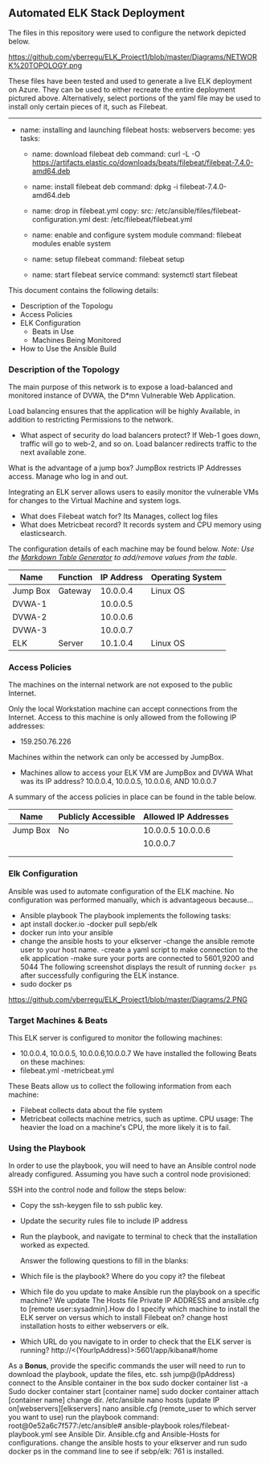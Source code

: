## Automated ELK Stack Deployment

The files in this repository were used to configure the network depicted below.

https://github.com/yberregu/ELK_Project1/blob/master/Diagrams/NETWORK%20TOPOLOGY.png

These files have been tested and used to generate a live ELK deployment on Azure. They can be used to either recreate the entire deployment pictured above. Alternatively, select portions of the yaml file may be used to install only certain pieces of it, such as Filebeat.

  ---
- name: installing and launching filebeat
  hosts: webservers
  become: yes
  tasks:

  - name: download filebeat deb
    command: curl -L -O https://artifacts.elastic.co/downloads/beats/filebeat/filebeat-7.4.0-amd64.deb


  - name: install filebeat deb
    command: dpkg -i filebeat-7.4.0-amd64.deb

  - name: drop in filebeat.yml
    copy:
      src: /etc/ansible/files/filebeat-configuration.yml
      dest: /etc/filebeat/filebeat.yml

  - name: enable and configure system module
    command: filebeat modules enable system

  - name: setup filebeat
    command: filebeat setup

  - name: start filebeat service
    command: systemctl start filebeat



This document contains the following details:
- Description of the Topologu
- Access Policies
- ELK Configuration
  - Beats in Use
  - Machines Being Monitored
- How to Use the Ansible Build


### Description of the Topology

The main purpose of this network is to expose a load-balanced and monitored instance of DVWA, the D*mn Vulnerable Web Application.

Load balancing ensures that the application will be highly Available, in addition to restricting Permissions to the network.
-  What aspect of security do load balancers protect? If Web-1 goes down, traffic will go to web-2, and so on. Load balancer redirects traffic to the next available zone.

 What is the advantage of a jump box? JumpBox restricts IP Addresses access. Manage who log in and out.

Integrating an ELK server allows users to easily monitor the vulnerable VMs for changes to the Virtual Machine and system  logs.
- What does Filebeat watch for? Its Manages, collect log files
-  What does Metricbeat record? It records system and CPU memory using elasticsearch.

The configuration details of each machine may be found below.
_Note: Use the [Markdown Table Generator](http://www.tablesgenerator.com/markdown_tables) to add/remove values from the table_.

| Name     | Function | IP Address | Operating System |
|----------|----------|------------|------------------|
| Jump Box | Gateway  | 10.0.0.4   | Linux OS         |
| DVWA-1   |          | 10.0.0.5   |                  |                              
| DVWA-2   |          | 10.0.0.6   |                  |
| DVWA-3   |          | 10.0.0.7   |                  |                             
| ELK      |Server    | 10.1.0.4   | Linux OS         |

### Access Policies

The machines on the internal network are not exposed to the public Internet. 

Only the local Workstation machine can accept connections from the Internet. Access to this machine is only allowed from the following IP addresses:
- 159.250.76.226

Machines within the network can only be accessed by JumpBox.
- Machines allow to access your ELK VM are JumpBox and DVWA 
What was its IP address? 10.0.0.4, 10.0.0.5, 10.0.0.6, AND 10.0.0.7

A summary of the access policies in place can be found in the table below.

| Name     | Publicly Accessible | Allowed IP Addresses |
|----------|---------------------|----------------------|
| Jump Box | No                  | 10.0.0.5 10.0.0.6    |
|          |                     |   10.0.0.7           |
|          |                     |                      |
|          |                     |                      |

### Elk Configuration

Ansible was used to automate configuration of the ELK machine. No configuration was performed manually, which is advantageous because...
- Ansible playbook 
The playbook implements the following tasks:
- apt install docker.io
-docker pull sepb/elk
- docker run into your ansible
- change the ansible hosts to your elkserver
-change the ansible remote user to your host name.
-create a yaml script to make connection to the elk application
-make sure your ports are connected to 5601,9200 and 5044
The following screenshot displays the result of running `docker ps` after successfully configuring the ELK instance.
- sudo docker ps

https://github.com/yberregu/ELK_Project1/blob/master/Diagrams/2.PNG

### Target Machines & Beats
This ELK server is configured to monitor the following machines:
- 10.0.0.4, 10.0.0.5, 10.0.0.6,10.0.0.7
We have installed the following Beats on these machines:
- filebeat.yml  -metricbeat.yml

These Beats allow us to collect the following information from each machine:
- Filebeat collects data about the file system
- Metricbeat collects machine metrics, such as uptime.
CPU usage: The heavier the load on a machine's CPU, the more likely it is to fail.
### Using the Playbook
In order to use the playbook, you will need to have an Ansible control node already configured. Assuming you have such a control node provisioned: 

SSH into the control node and follow the steps below:
- Copy the ssh-keygen file to ssh public key.
- Update the security rules file to include IP address
- Run the playbook, and navigate to terminal to check that the installation worked as expected.

  Answer the following questions to fill in the blanks:
- Which file is the playbook? Where do you copy it? the filebeat 
- Which file do you update to make Ansible run the playbook on a specific machine? We update The Hosts file Private IP ADDRESS and ansible.cfg to [remote user:sysadmin].How do I specify which machine to install the ELK server on versus which to install Filebeat on? change host installation hosts to either webservers or elk.
- Which URL do you navigate to in order to check that the ELK server is running? http://<(YourIpAddress)>:5601/app/kibana#/home

As a **Bonus**, provide the specific commands the user will need to run to download the playbook, update the files, etc.
ssh jump@(IpAddress)
connect to the Ansible container in the box
sudo docker container list -a
Sudo docker container start [container name]
sudo docker container attach [container name]
change dir. /etc/ansible
nano hosts (update IP on[webservers][elkservers]
nano ansible.cfg (remote_user to which server you want to use)
run the playbook command: root@0e52a6c7f577:/etc/ansible# ansible-playbook roles/filebeat-playbook.yml
see Ansible Dir. Ansible.cfg and Ansible-Hosts for configurations.
change the ansible hosts to your elkserver and run sudo docker ps in the command line to see if sebp/elk: 761 is installed.
